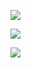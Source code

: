 ![](https://github.com/ananasness/iu-devops-labs/blob/master/screenshots/lab8/4.png?raw=true)

![](https://github.com/ananasness/iu-devops-labs/blob/master/screenshots/lab8/5.png?raw=true)

![](https://github.com/ananasness/iu-devops-labs/blob/master/screenshots/lab8/6.png?raw=true)